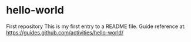 # hello-world
First repository
This is my first entry to a README file.
Guide reference at: https://guides.github.com/activities/hello-world/
